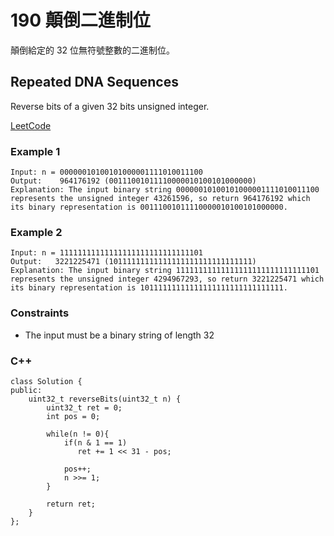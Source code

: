 # 190 顛倒二進制位

顛倒給定的 32 位無符號整數的二進制位。

##  Repeated DNA Sequences

Reverse bits of a given 32 bits unsigned integer.


[LeetCode](https://leetcode.cn/problems/reverse-bits/)


### Example 1

```
Input: n = 00000010100101000001111010011100
Output:    964176192 (00111001011110000010100101000000)
Explanation: The input binary string 00000010100101000001111010011100 represents the unsigned integer 43261596, so return 964176192 which its binary representation is 00111001011110000010100101000000.
```

### Example 2

```
Input: n = 11111111111111111111111111111101
Output:   3221225471 (10111111111111111111111111111111)
Explanation: The input binary string 11111111111111111111111111111101 represents the unsigned integer 4294967293, so return 3221225471 which its binary representation is 10111111111111111111111111111111.
```

### Constraints

* The input must be a binary string of length 32

### C++ 

```
class Solution {
public:
    uint32_t reverseBits(uint32_t n) {
        uint32_t ret = 0;
        int pos = 0;

        while(n != 0){
            if(n & 1 == 1)
               ret += 1 << 31 - pos;
            
            pos++;
            n >>= 1;
        }
        
        return ret;
    }
};
```
